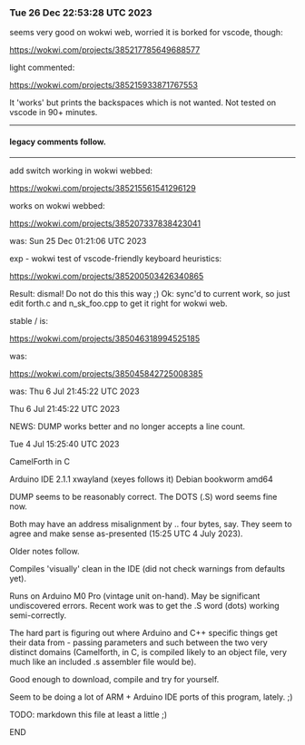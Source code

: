 ### Tue 26 Dec 22:53:28 UTC 2023

seems very good on wokwi web, worried it is borked
for vscode, though:

  https://wokwi.com/projects/385217785649688577

light commented:

  https://wokwi.com/projects/385215933871767553

  It 'works' but prints the backspaces which is
  not wanted.  Not tested on vscode in 90+ minutes.

 - - -

#### legacy comments follow.

 - - -

add switch working in wokwi webbed:

  https://wokwi.com/projects/385215561541296129

works on wokwi webbed:

  https://wokwi.com/projects/385207337838423041

was: Sun 25 Dec 01:21:06 UTC 2023

exp - wokwi test of vscode-friendly keyboard heuristics:

  https://wokwi.com/projects/385200503426340865

Result: dismal!  Do not do this this way ;)
Ok: sync'd to current work, so just edit forth.c
and n_sk_foo.cpp to get it right for wokwi web.


stable / is:

  https://wokwi.com/projects/385046318994525185
  
was:

  https://wokwi.com/projects/385045842725008385

was: Thu  6 Jul 21:45:22 UTC 2023




Thu  6 Jul 21:45:22 UTC 2023

NEWS:  DUMP works better and no longer accepts a line count.

Tue  4 Jul 15:25:40 UTC 2023

CamelForth in C

Arduino IDE 2.1.1    xwayland (xeyes follows it)    Debian bookworm amd64

DUMP seems to be reasonably correct.
The DOTS (.S) word seems fine now.

Both may have an address misalignment by .. four bytes, say.
They seem to agree and make sense as-presented (15:25 UTC 4 July 2023).


Older notes follow.

Compiles 'visually' clean in the IDE (did not check warnings from defaults yet).

Runs on Arduino M0 Pro (vintage unit on-hand).  May be significant
undiscovered errors.  Recent work was to get the .S word (dots)
working semi-correctly.

The hard part is figuring out where Arduino and C++ specific things
get their data from - passing parameters and such between the two
very distinct domains (Camelforth, in C, is compiled likely to an
object file, very much like an included .s assembler file would be).

Good enough to download, compile and try for yourself.

Seem to be doing a lot of ARM + Arduino IDE ports of this program,
lately. ;)

TODO: markdown this file at least a little ;)

END
